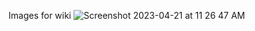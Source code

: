 Images for wiki
![Screenshot 2023-04-21 at 11 26 47 AM](https://github.com/shikha15d/techwrit/assets/134193070/5fa00a27-15f0-416f-abb7-d0fcc6afd9c5)
